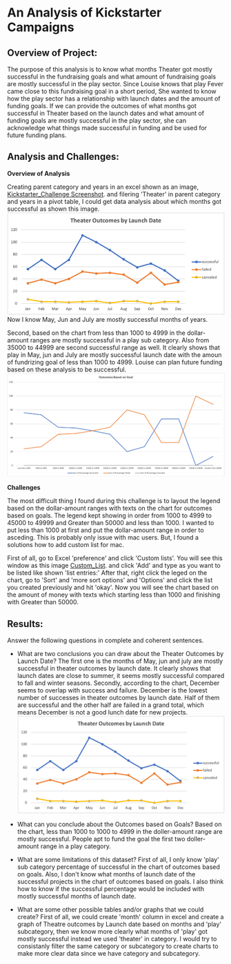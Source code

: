 # An Analysis of Kickstarter Campaigns
## Overview of Project: 
The purpose of this analysis is to know what months Theater got mostly successful in the fundraising goals and what amount of fundraising goals are mostly successful in the play sector. Since Louise knows that play Fever came close to this fundraising goal in a short period, She wanted to know how the play sector has a relationship with launch dates and the amount of funding goals. If we can provide the outcomes of what months got successful in Theater based on the launch dates and what amount of funding goals are mostly successful in the play sector, she can acknowledge what things made successful in funding and be used for future funding plans.

## Analysis and Challenges: 
**Overview of Analysis**

Creating parent category and years in an excel shown as an image, [Kickstarter_Challenge Screenshot](https://github.com/msjj622/kickstarter-analysis/blob/main/Kickstarter_Screenshot_1.png). and filering 'Theater' in parent category and years in a pivot table, I could get data analysis about which months got successful as shown this image. ![Theater_Outcomes_vs_Launch](https://github.com/msjj622/kickstarter-analysis/blob/main/Theater_Outcomes_vs_Launch.png) Now I know May, Jun and July are mostly successful months of years.

Second, based on the chart from less than 1000 to 4999 in the dollar-amount ranges are mostly successful in a play sub category. Also from 35000 to 44999 are second successful range as well. It clearly shows that play in May, jun and July are mostly successful launch date with the amoun of fundrizing goal of less than 1000 to 4999. Louise can plan future funding based on these analysis to be successful.
![Outcomes_vs_Goals](https://github.com/msjj622/kickstarter-analysis/blob/main/Outcomes_vs_Goals.png)

**Challenges**

The most difficult thing I found during this challenge is to layout the legend based on the dollar-amount ranges with texts on the chart for outcomes based on goals. The legend kept showing in order from 1000 to 4999 to 45000 to 49999 and Greater than 50000 and less than 1000. I wanted to put less than 1000 at first and put the dollar-amount range in order to asceding. This is probably only issue with mac users. But, I found a solutions how to add custom list for mac.

First of all, go to Excel 'preference' and click 'Custom lists'. You will see this window as this image [Custom_List](https://github.com/msjj622/kickstarter-analysis/blob/main/Custom_list.png). and click 'Add' and type as you want to be listed like shown 'list entries:' After that, right click the leged on the chart, go to 'Sort' and 'more sort options' and 'Options' and click the list you created previously and hit 'okay'. Now you will see the chart based on the amount of money with texts which starting less than 1000 and finishing with Greater than 50000.

## Results: 
Answer the following questions in complete and coherent sentences.
- What are two conclusions you can draw about the Theater Outcomes by Launch Date?
The first one is the months of May, jun and july are mostly successful in theater outcomes by launch date. It clearly shows that launch dates are close to summer, it seems mostly successful compared to fall and winter seasons. Secondly, according to the chart, December seems to overlap with success and failure. December is the lowest number of successes in theater outcomes by launch date. Half of them are successful and the other half are failed in a grand total, which means December is not a good lunch date for new projects.
![Thewater Outcomes by Lunch data](https://github.com/msjj622/kickstarter-analysis/blob/main/Theater_Outcomes_vs_Launch.png)

- What can you conclude about the Outcomes based on Goals?
Based on the chart, less than 1000 to 1000 to 4999 in the doller-amount range are mostly successful. People apt to fund the goal the first two doller-amount range in a play category.

- What are some limitations of this dataset?
First of all, I only know 'play' sub category percentage of successful in the chart of outcomes based on goals. Also, I don't know what months of launch date of the successful projects in the chart of outcomes based on goals. I also think how to know if the successful percentage would be included with mostly successful months of launch date.

- What are some other possible tables and/or graphs that we could create?
First of all, we could create 'month' column in excel and create a graph of Theatre outcomes by Launch date based on months and 'play' subcategory, then we know more clearly what months of 'play' got mostly successful instead we used 'theater' in category. I would try to consistanly filter the same category or subcategory to create charts to make more clear data since we have category and subcategory. 
